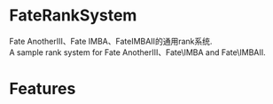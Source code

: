 # FateRankSystem
Fate AnotherIII、Fate IMBA、FateIMBAII的通用rank系统.  
A sample rank system for Fate AnotherIII、Fate\IMBA and Fate\IMBAII. 
# Features
